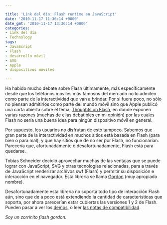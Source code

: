 ```yaml
---

title: 'Link del día: Flash runtime en JavaScript'
date: '2010-11-17 11:36:14 +0000'
date_gmt: '2010-11-17 13:36:14 +0000'
categories:
- Link del día
- Technology
tags:
- JavaScript
- Flash
- desarrollo móvil
- SVG
- Apple
- dispositivos móviles

---
```


Ha habido mucho debate sobre Flash últimamente, más específicamente desde que los teléfonos móviles más famosos del mercado no lo admiten como parte de la interactividad que van a brindar. Por si fuera poco, no sólo no piensan admitirlos como parte del mundo móvil sino que Apple publicó una carta abierta sobre el tema, [Thoughts on Flash](http://www.apple.com/hotnews/thoughts-on-flash/), en donde exponen varias razones (muchas de ellas debatibles en mi opinión) por las cuales Flash no sería una buena idea para ningún dispositivo móvil en general.

Por supuesto, los usuarios no disfrutan de esto tampoco. Sabemos que gran parte de la interactividad en muchos sitios está basada en Flash (para bien o para mal), y que hay sitios que de no ser por Flash, no funcionarían. Parecería que, afortunadamente o desafortunadamente, Flash está para quedarse.

Tobias Schneider decidió aprovechar muchas de las ventajas que se puede lograr con JavaScript, SVG y otras tecnologías relacionadas, para a través de JavaScript renderizar archivos swf (Flash) y permitir su disposición e interacción en el navegador. Esta librería se llama [Gordon](https://github.com/tobeytailor/gordon/wiki/) (muy apropiado nombre).

Desafortunadamente esta librería no soporta todo tipo de interacción Flash aún, sino que de a poco está extendiendo la cantidad de características que soporta, por ahora parecerían estar cubiertas las versiones 1 y 2 de Flash. Pueden pasar a ver los [demos](https://github.com/tobeytailor/gordon/wiki/demos/), o leer [las notas de compatibilidad](https://github.com/tobeytailor/gordon/wiki/swf-tag-support-table/).

_Soy un zorrinito flash gordon._
